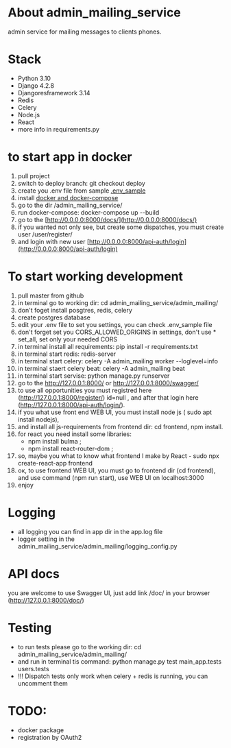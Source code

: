 # About admin_mailing_service
admin service for mailing messages to clients phones.

# Stack
- Python 3.10
- Django 4.2.8
- Djangoresframework 3.14
- Redis
- Celery
- Node.js
- React
- more info in requirements.py 


# to start app in docker
1. pull project
2. switch to deploy branch: git checkout deploy
3. create you .env file from sample [.env_sample](https://github.com/VladimirGrebenev/admin_mailing_service/blob/deploy/admin_mailing/.env_sample)
4. install [docker and docker-compose](https://www.docker.com/)
5. go to the dir /admin_mailing_service/
6. run docker-compose: docker-compose up --build
7. go to the [http://0.0.0.0:8000/docs/](http://0.0.0.0:8000/docs/)
8. if you wanted not only see, but create some dispatches, you must create user /user/register/
9. and login with new user [http://0.0.0.0:8000/api-auth/login](http://0.0.0.0:8000/api-auth/login)

# To start working development

1. pull master from github
2. in terminal go to working dir: cd admin_mailing_service/admin_mailing/
3. don't foget install posgtres, redis, celery
4. create postgres database
5. edit your .env file to set you settings, you can check .env_sample file
6. don't forget set you CORS_ALLOWED_ORIGINS in settings, don't use * set_all, set only your needed CORS
7. in terminal install all requirements: pip install -r requirements.txt
8. in terminal start redis: redis-server
9. in terminal start celery: celery -A admin_mailing worker --loglevel=info
10. in terminal staert celery beat: celery -A admin_mailing beat
11. in terminal start servise: python manage.py runserver
12. go to the http://127.0.0.1:8000/ or http://127.0.0.1:8000/swagger/
13. to use all opportunities you must registred here (http://127.0.0.1:8000/register/) id=null ,
    and after that login here (http://127.0.0.1:8000/api-auth/login/).
14. if you what use front end WEB UI, you must install node js ( sudo apt install nodejs),
15. and install all js-requirements from frontend dir: cd frontend,  npm install.
16. for react you need install some libraries:
     - npm install bulma ;
     - npm install react-router-dom ;
17. so, maybe you what to know what frontend I make by React - sudo npx create-react-app frontend
18. ок, to use frontend WEB UI, you must go to frontend dir (cd frontend), and use command (npm run start), use WEB UI on localhost:3000
19. enjoy

# Logging
- all logging you can find in app dir in the app.log file
- logger setting in the admin_mailing_service/admin_mailing/logging_config.py

# API docs
you are welcome to use Swagger UI, just add link /doc/ in your browser (http://127.0.0.1:8000/doc/)

# Testing 
- to run tests please go to the working dir: cd admin_mailing_service/admin_mailing/
- and run in terminal tis command: python manage.py test main_app.tests users.tests
- !!! Dispatch tests only work when celery + redis is running, you can uncomment them

# TODO:
- docker package
- registration by OAuth2 
